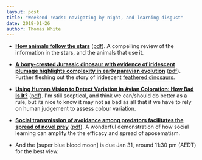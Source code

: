 ```yaml
---
layout: post
title: "Weekend reads: navigating by night, and learning disgust"
date: 2018-01-26
author: Thomas White
---
```


- [**How animals follow the stars**](http://dx.doi.org/10.1098/rspb.2017.2322) ([pdf](http://rspb.royalsocietypublishing.org/content/royprsb/285/1871/20172322.full.pdf)). A compelling review of the information in the stars, and the animals that use it. 

- [**A bony-crested Jurassic dinosaur with evidence of iridescent plumage highlights complexity in early paravian evolution**](http://dx.doi.org/10.1038/s41467-017-02515-y) ([pdf](https://www.nature.com/articles/s41467-017-02515-y.pdf)). Further fleshing out the story of iridescent [feathered dinosaurs](https://xkcd.com/1104/).

- [**Using Human Vision to Detect Variation in Avian Coloration: How Bad Is It?**](https://doi.org/10.1086/695282) ([pdf](http://www.journals.uchicago.edu/doi/pdfplus/10.1086/695282)). I'm still sceptical, and think we can/should do better as a rule, but its nice to know it may not as bad as all that if we have to rely on human judgement to assess colour variation.

- [**Social transmission of avoidance among predators facilitates the spread of novel prey**](http://dx.doi.org/10.1038/s41559-017-0418-x) ([pdf](https://www.nature.com/articles/s41559-017-0418-x.pdf)). A wonderful demonstration of how social learning can amplify the the efficacy and spread of aposematism. 

- And the [super blue blood moon] is due Jan 31, around 11:30 pm (AEDT) for the best view.

